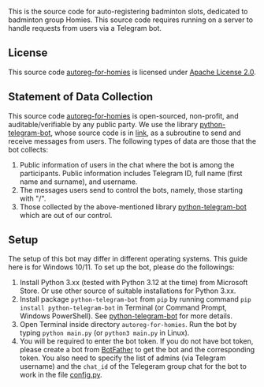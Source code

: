 This is the source code for auto-registering badminton slots, dedicated to badminton group Homies. This source code requires running on a server to handle requests from users via a Telegram bot.

## License
This source code [autoreg-for-homies](https://github.com/khaihanhtang/autoreg-for-homies) is licensed under [Apache License 2.0](https://github.com/khaihanhtang/autoreg-for-homies/blob/main/LICENSE).

## Statement of Data Collection
This source code [autoreg-for-homies](https://github.com/khaihanhtang/autoreg-for-homies) is open-sourced, non-profit, and auditable/verifiable by any public party. We use the library [python-telegram-bot](https://python-telegram-bot.org/), whose source code is in [link](https://github.com/python-telegram-bot/python-telegram-bot), as a subroutine to send and receive messages from users. The following types of data are those that the bot collects:
1. Public information of users in the chat where the bot is among the participants. Public information includes Telegram ID, full name (first name and surname), and username.
2. The messages users send to control the bots, namely, those starting with "/".
3. Those collected by the above-mentioned library [python-telegram-bot](https://python-telegram-bot.org/) which are out of our control.

## Setup
The setup of this bot may differ in different operating systems. This guide here is for Windows 10/11. To set up the bot, please do the followings:
1. Install Python 3.xx (tested with Python 3.12 at the time) from Microsoft Store. Or use other source of suitable installations for Python 3.xx.
2. Install package `python-telegram-bot` from `pip` by running command `pip install python-telegram-bot` in Terminal (or Command Prompt, Windows PowerShell). See [python-telegram-bot](https://python-telegram-bot.org/) for more details. 
3. Open Terminal inside directory `autoreg-for-homies`. Run the bot by typing `python main.py` (or `python3 main.py` in Linux).
4. You will be required to enter the bot token. If you do not have bot token, please create a bot from [BotFather](https://t.me/BotFather) to get the bot and the corresponding token. You also need to specify the list of admins (via Telegram username) and the `chat_id` of the Telegeram group chat for the bot to work in the file [config.py](https://github.com/khaihanhtang/autoreg-for-homies/blob/main/config.py).

